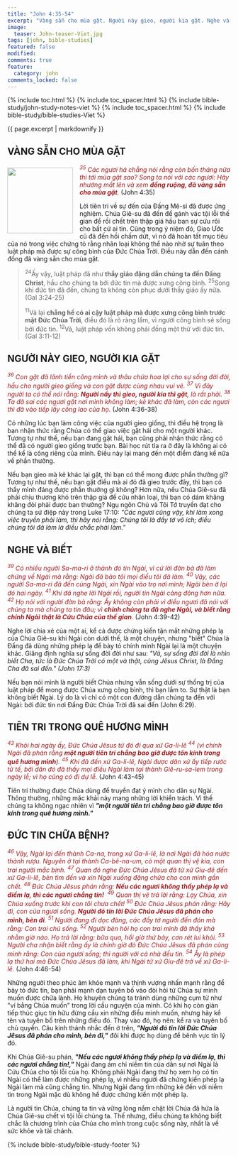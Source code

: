 ```yaml
---
title: "John 4:35-54"
excerpt: "Vàng sẵn cho mùa gặt. Người này gieo, người kia gặt. Nghe và biết. Tiên tri trong trong quê hương mình. Đức tin chữa bệnh."
image:
  teaser: John-teaser-Viet.jpg
tags: [john, bible-studies]
featured: false
modified:
comments: true
feature:
  category: john
comments_locked: false
---
```


{% include toc.html %}
{% include toc_spacer.html %}
{% include bible-study/john-study-notes-viet %}
{% include toc_spacer.html %}
{% include bible-study/bible-studies-Viet %}

{{ page.excerpt | markdownify }}

## VÀNG SẴN CHO MÙA GẶT

<div>
<p>
<img alt src="http://vacsf.org/assets/images/John-teaser-Viet.jpg" style="border: 0px none; margin: 7px 15px 0px 0px; max-width: 100%; height: 148px; padding: 0px; float: left;">
    <span style="color: rgb(159, 29, 33);"><i><sup>35</sup> Các ngươi há chẳng nói rằng còn bốn tháng nữa thì tới mùa gặt sao? Song ta nói với các ngươi: Hãy nhướng mắt lên và xem <strong>đồng ruộng, đã vàng sẵn cho mùa gặt</strong>.</i></span> (John 4:35)</p>
</div>

Lời tiên tri về sự đến của Đấng Mê-si đã được ứng nghiệm. Chúa Giê-su đã đến để gánh vác tội lỗi thế gian để rồi chết trên thập giá hầu ban sự cứu rõi cho bất cứ ai tin. Cũng trong ý niệm đó, Giao Ước cũ đã đến hồi chấm dứt, vì nó đã hoàn tất mục tiêu của nó trong việc chứng tỏ rằng nhân loại không thể nào nhờ sự tuân theo luật pháp mà được sự công bình của  Đức Chúa Trời. Điều này dẫn đến cánh đồng đã vàng sẵn cho mùa gặt.

> <sup>24</sup>Ấy vậy, luật pháp đã như <strong>thầy giáo đặng dẫn chúng ta đến Ðấng Christ</strong>, hầu cho chúng ta bởi đức tin mà được xưng công bình.  <sup>25</sup>Song khi đức tin đã đến, chúng ta không còn phục dưới thầy giáo ấy nữa. (Gal 3:24-25)
>
> <sup>11</sup>Vả lại <strong>chẳng hề có ai cậy luật pháp mà được xưng công bình trước mặt Ðức Chúa Trời</strong>, điều đó là rõ ràng lắm, vì người công bình sẽ sống bởi đức tin. <sup>12</sup>Vả, luật pháp vốn không phải đồng một thứ với đức tin. (Gal 3:11-12)

## NGƯỜI NÀY GIEO, NGƯỜI KIA GẶT

<span style="color: rgb(159, 29, 33);">
<i><sup>36</sup> Con gặt đã lãnh tiền công mình và thâu chứa hoa lợi cho sự sống đời đời, hầu cho người gieo giống và con gặt được cùng nhau vui vẻ.  <sup>37</sup> Vì đây người ta có thể nói rằng: <strong>Người nầy thì gieo, người kia thì gặt</strong>, là rất phải.  <sup>38</sup> Ta đã sai các ngươi gặt nơi mình không làm; kẻ khác đã làm, còn các ngươi thì đã vào tiếp lấy công lao của họ. </i></span> (John 4:36-38)

Có những lúc bạn làm công việc của người gieo giống, thì điều hệ trọng là bạn nhận thức rằng Chúa có thể giao việc gặt hái cho một người khác. Tương tự như thế, nếu bạn đang gặt hái, bạn cũng phải nhận thức rằng có thể đã có người gieo giống trước bạn. Bài học rút tỉa ra ở đây là không ai có thể kể là công riêng của mình. Điều này lại mang đến một điểm đáng kể nữa về phần thưởng.

Nếu bạn gieo mà kẻ khác lại gặt, thì bạn có thể mong được phần thưởng gì? Tương tự như thế, nếu bạn gặt điều mà ai đó đã gieo trước đây, thì bạn có thấy mình đáng được phần thưởng gì không? Hơn nữa, nếu Chúa Giê-su đã phải chịu thương khó trên thập giá để cứu nhân loại, thì bạn có dám khăng khăng đòi phải được ban thưởng? Ngụ ngôn Chủ và Tôi Tớ truyền đạt cho chúng ta sứ điệp này trong Luke 17:10: *"Các ngươi cũng vậy, khi làm xong việc truyền phải làm, thì hãy nói rằng: Chúng tôi là đầy tớ vô ích; điều chúng tôi đã làm là điều chắc phải làm."*

## NGHE VÀ BIẾT

<span style="color: rgb(159, 29, 33);">
<i><sup>39</sup> Có nhiều người Sa-ma-ri ở thành đó tin Ngài, vì cứ lời đờn bà đã làm chứng về Ngài mà rằng: Ngài đã bảo tôi mọi điều tôi đã làm.  <sup>40</sup> Vậy, các người Sa-ma-ri đã đến cùng Ngài, xin Ngài vào trọ nơi mình; Ngài bèn ở lại đó hai ngày.  <sup>41</sup> Khi đã nghe lời Ngài rồi, người tin Ngài càng đông hơn nữa.  <sup>42</sup> Họ nói với người đờn bà rằng: Ấy không còn phải vì điều ngươi đã nói với chúng ta mà chúng ta tin đâu; vì <strong>chính chúng ta đã nghe Ngài, và biết rằng chính Ngài thật là Cứu Chúa của thế gian</strong>. </i></span> (John 4:39-42)

Nghe lời chia xẻ của một ai, kể cả được chứng kiến tận mắt những phép lạ của Chúa Giê-su khi Ngài còn dưới thế, là một chuyện, nhưng "biết" Chúa là Đấng đã dùng những phép lạ để bày tỏ chính mình Ngài lại là một chuyện khác. Giăng định nghĩa sự sống đời đời như sau: *"Vả, sự sống đời đời là nhìn biết Cha, tức là Ðức Chúa Trời có một và thật, cùng Jêsus Christ, là Ðấng Cha đã sai đến." (John 17:3)*

Nếu bạn nói mình là người biết Chúa nhưng vẫn sống dưới sự thống trị của luật pháp để mong được Chúa xưng công bình, thì bạn lầm to. Sự thật là bạn không biết Ngài. Lý do là vì chỉ có một con đường dẫn chúng ta đến với Ngài: bởi đức tin nơi Đấng Đức Chúa Trời đã sai đến (John 6:29).

## TIÊN TRI TRONG QUÊ HƯƠNG MÌNH

<span style="color: rgb(159, 29, 33);">
<i><sup>43</sup> Khỏi hai ngày ấy, Ðức Chúa Jêsus từ đó đi qua xứ Ga-li-lê  <sup>44</sup> (vì chính Ngài đã phán rằng <strong>một người tiên tri chẳng bao giờ được tôn kính trong quê hương mình</strong>). <sup>45</sup> Khi đã đến xứ Ga-li-lê, Ngài được dân xứ ấy tiếp rước tử tế, bởi dân đó đã thấy mọi điều Ngài làm tại thành Giê-ru-sa-lem trong ngày lễ; vì họ cũng có đi dự lễ.</i></span> (John 4:43-45)

Tiên tri thường được Chúa dùng để truyền đạt ý mình cho dân sự Ngài.  Thông thường, những mặc khải này mang những lời khiển trách. Vì thế chúng ta không ngạc nhiên vì ***"một người tiên tri chẳng bao giờ được tôn kính trong quê hương mình."***

## ĐỨC TIN CHỮA BỆNH?

<span style="color: rgb(159, 29, 33);">
<i><sup>46</sup> Vậy, Ngài lại đến thành Ca-na, trong xứ Ga-li-lê, là nơi Ngài đã hóa nước thành rượu. Nguyên ở tại thành Ca-bê-na-um, có một quan thị vệ kia, con trai người mắc bịnh.  <sup>47</sup> Quan đó nghe Ðức Chúa Jêsus đã từ xứ Giu-đê đến xứ Ga-li-lê, bèn tìm đến và xin Ngài xuống đặng chữa cho con mình gần chết.  <sup>48</sup> Ðức Chúa Jêsus phán rằng: <strong>Nếu các ngươi không thấy phép lạ và điềm lạ, thì các ngươi chẳng tin!</strong>  <sup>49</sup> Quan thị vệ trả lời rằng: Lạy Chúa, xin Chúa xuống trước khi con tôi chưa chết!  <sup>50</sup> Ðức Chúa Jêsus phán rằng: Hãy đi, con của ngươi sống. <strong>Người đó tin lời Ðức Chúa Jêsus đã phán cho mình, bèn đi</strong>.  <sup>51</sup> Người đang đi dọc đàng, các đầy tớ người đến đón mà rằng: Con trai chủ sống.  <sup>52</sup> Người bèn hỏi họ con trai mình đã thấy khá nhằm giờ nào. Họ trả lời rằng: bữa qua, hồi giờ thứ bảy, cơn rét lui khỏi.  <sup>53</sup> Người cha nhận biết rằng ấy là chính giờ đó Ðức Chúa Jêsus đã phán cùng mình rằng: Con của ngươi sống; thì người với cả nhà đều tin.  <sup>54</sup> Ấy là phép lạ thứ hai mà Ðức Chúa Jêsus đã làm, khi Ngài từ xứ Giu-đê trở về xứ Ga-li-lê.</i></span> (John 4:46-54)

Những người theo phúc âm khỏe mạnh và thịnh vượng nhấn mạnh rằng để bày tỏ đức tin, bạn phải mạnh dạn tuyên bố vào đòi hỏi từ Chúa sự mình muốn được chữa lành. Họ khuyên chúng ta tránh dùng những cụm từ như  "ví bằng Chúa muốn" trong lời cầu nguyện của mình. Có khi họ còn gián tiếp thúc giục tín hữu đừng cầu xin những điều mình muốn, nhưng hãy kể tên và tuyên bố trên những điều đó. Thay vào đó, họ nên: kể ra và tuyên bố chủ quyền. Câu kinh thánh nhắc đến ở trên, ***"Người đó tin lời Ðức Chúa Jêsus đã phán cho mình, bèn đi,"*** đôi khi được họ dùng để bênh vực tín lý đó.

Khi Chúa Giê-su phán, ***"Nếu các ngươi không thấy phép lạ và điềm lạ, thì các ngươi chẳng tin!,"*** Ngài đang ám chỉ niềm tin của dân sự nơi Ngài lả Cứu Chúa cho tội lỗi của họ. Không phải Ngài đang thử họ xem họ có tin Ngài có thể làm được những phép lạ, vì nhiều người đã chứng kiến phép lạ Ngài làm mà cũng chẳng tin. Nhưng Ngài đang tìm những kẻ đến với niềm tin trong Ngài mặc dù không hề được chứng kiến một phép lạ.

Là người tin Chúa, chúng ta tin và vững lòng nắm chặt lời Chúa đã hứa là Chúa Giê-su chết vì tội lỗi chúng ta. Thế nhưng, điều chúng ta không biết chắc là chương trình của Chúa cho mình trong cuộc sống này, nhất là về sức khỏe và tài chánh.

{% include bible-study/bible-study-footer %}

